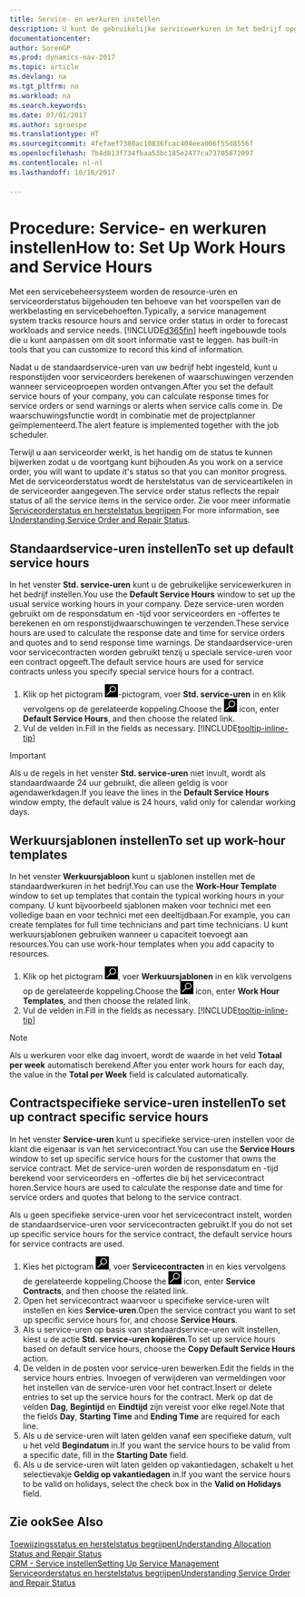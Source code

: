 ```yaml
---
title: Service- en werkuren instellen
description: U kunt de gebruikelijke servicewerkuren in het bedrijf opgeven. Deze service-uren worden gebruikt om de responsdatum en -tijd voor serviceorders en -offertes te berekenen, en om responstijdwaarschuwingen te verzenden.
documentationcenter: 
author: SorenGP
ms.prod: dynamics-nav-2017
ms.topic: article
ms.devlang: na
ms.tgt_pltfrm: na
ms.workload: na
ms.search.keywords: 
ms.date: 07/01/2017
ms.author: sgroespe
ms.translationtype: HT
ms.sourcegitcommit: 4fefaef7380ac10836fcac404eea006f55d8556f
ms.openlocfilehash: 7b4d813f734fbaa53bc185e2477ca73705872097
ms.contentlocale: nl-nl
ms.lasthandoff: 10/16/2017

---
```

# <a name="how-to-set-up-work-hours-and-service-hours"></a><span data-ttu-id="56459-104">Procedure: Service- en werkuren instellen</span><span class="sxs-lookup"><span data-stu-id="56459-104">How to: Set Up Work Hours and Service Hours</span></span>
<span data-ttu-id="56459-105">Met een servicebeheersysteem worden de resource-uren en serviceorderstatus bijgehouden ten behoeve van het voorspellen van de werkbelasting en servicebehoeften.</span><span class="sxs-lookup"><span data-stu-id="56459-105">Typically, a service management system tracks resource hours and service order status in order to forecast workloads and service needs.</span></span> [!INCLUDE[d365fin](includes/d365fin_md.md)]<span data-ttu-id="56459-106"> heeft ingebouwde tools die u kunt aanpassen om dit soort informatie vast te leggen.</span><span class="sxs-lookup"><span data-stu-id="56459-106"> has built-in tools that you can customize to record this kind of information.</span></span>  
  
<span data-ttu-id="56459-107">Nadat u de standaardservice-uren van uw bedrijf hebt ingesteld, kunt u responstijden voor serviceorders berekenen of waarschuwingen verzenden wanneer serviceoproepen worden ontvangen.</span><span class="sxs-lookup"><span data-stu-id="56459-107">After you set the default service hours of your company, you can calculate response times for service orders or send warnings or alerts when service calls come in.</span></span> <span data-ttu-id="56459-108">De waarschuwingsfunctie wordt in combinatie met de projectplanner geïmplementeerd.</span><span class="sxs-lookup"><span data-stu-id="56459-108">The alert feature is implemented together with the job scheduler.</span></span>   
  
<span data-ttu-id="56459-109">Terwijl u aan serviceorder werkt, is het handig om de status te kunnen bijwerken zodat u de voortgang kunt bijhouden.</span><span class="sxs-lookup"><span data-stu-id="56459-109">As you work on a service order, you will want to update it's status so that you can monitor progress.</span></span> <span data-ttu-id="56459-110">Met de serviceorderstatus wordt de herstelstatus van de serviceartikelen in de serviceorder aangegeven.</span><span class="sxs-lookup"><span data-stu-id="56459-110">The service order status reflects the repair status of all the service items in the service order.</span></span> <span data-ttu-id="56459-111">Zie voor meer informatie [Serviceorderstatus en herstelstatus begrijpen](service-order-repair-status.md).</span><span class="sxs-lookup"><span data-stu-id="56459-111">For more information, see [Understanding Service Order and Repair Status](service-order-repair-status.md).</span></span> 

## <a name="to-set-up-default-service-hours"></a><span data-ttu-id="56459-112">Standaardservice-uren instellen</span><span class="sxs-lookup"><span data-stu-id="56459-112">To set up default service hours</span></span>  
<span data-ttu-id="56459-113">In het venster **Std. service-uren** kunt u de gebruikelijke servicewerkuren in het bedrijf instellen.</span><span class="sxs-lookup"><span data-stu-id="56459-113">You use the **Default Service Hours** window to set up the usual service working hours in your company.</span></span> <span data-ttu-id="56459-114">Deze service-uren worden gebruikt om de responsdatum en -tijd voor serviceorders en -offertes te berekenen en om responstijdwaarschuwingen te verzenden.</span><span class="sxs-lookup"><span data-stu-id="56459-114">These service hours are used to calculate the response date and time for service orders and quotes and to send response time warnings.</span></span> <span data-ttu-id="56459-115">De standaardservice-uren voor servicecontracten worden gebruikt tenzij u speciale service-uren voor een contract opgeeft.</span><span class="sxs-lookup"><span data-stu-id="56459-115">The default service hours are used for service contracts unless you specify special service hours for a contract.</span></span>  
  
1. <span data-ttu-id="56459-116">Klik op het pictogram ![Zoeken naar pagina of rapport](media/ui-search/search_small.png "Zoeken naar pagina of rapport")-pictogram, voer **Std. service-uren** in en klik vervolgens op de gerelateerde koppeling.</span><span class="sxs-lookup"><span data-stu-id="56459-116">Choose the ![Search for Page or Report](media/ui-search/search_small.png "Search for Page or Report icon") icon, enter **Default Service Hours**, and then choose the related link.</span></span>  
2. <span data-ttu-id="56459-117">Vul de velden in.</span><span class="sxs-lookup"><span data-stu-id="56459-117">Fill in the fields as necessary.</span></span> [!INCLUDE[tooltip-inline-tip](includes/tooltip-inline-tip_md.md)]  
  
> [!IMPORTANT]  
>  <span data-ttu-id="56459-118">Als u de regels in het venster **Std. service-uren** niet invult, wordt als standaardwaarde 24 uur gebruikt, die alleen geldig is voor agendawerkdagen.</span><span class="sxs-lookup"><span data-stu-id="56459-118">If you leave the lines in the **Default Service Hours** window empty, the default value is 24 hours, valid only for calendar working days.</span></span>  
  
## <a name="to-set-up-work-hour-templates"></a><span data-ttu-id="56459-119">Werkuursjablonen instellen</span><span class="sxs-lookup"><span data-stu-id="56459-119">To set up work-hour templates</span></span>
<span data-ttu-id="56459-120">In het venster **Werkuursjabloon** kunt u sjablonen instellen met de standaardwerkuren in het bedrijf.</span><span class="sxs-lookup"><span data-stu-id="56459-120">You can use the **Work-Hour Template** window to set up templates that contain the typical working hours in your company.</span></span> <span data-ttu-id="56459-121">U kunt bijvoorbeeld sjablonen maken voor technici met een volledige baan en voor technici met een deeltijdbaan.</span><span class="sxs-lookup"><span data-stu-id="56459-121">For example, you can create templates for full time technicians and part time technicians.</span></span> <span data-ttu-id="56459-122">U kunt werkuursjablonen gebruiken wanneer u capaciteit toevoegt aan resources.</span><span class="sxs-lookup"><span data-stu-id="56459-122">You can use work-hour templates when you add capacity to resources.</span></span>  
  
1. <span data-ttu-id="56459-123">Klik op het pictogram ![Zoeken naar pagina of rapport](media/ui-search/search_small.png "pictogram Zoeken naar pagina of rapport"), voer **Werkuursjablonen** in en klik vervolgens op de gerelateerde koppeling.</span><span class="sxs-lookup"><span data-stu-id="56459-123">Choose the ![Search for Page or Report](media/ui-search/search_small.png "Search for Page or Report icon") icon, enter **Work Hour Templates**, and then choose the related link.</span></span>  
2. <span data-ttu-id="56459-124">Vul de velden in.</span><span class="sxs-lookup"><span data-stu-id="56459-124">Fill in the fields as necessary.</span></span> [!INCLUDE[tooltip-inline-tip](includes/tooltip-inline-tip_md.md)]  
  
> [!Note]
> <span data-ttu-id="56459-125">Als u werkuren voor elke dag invoert, wordt de waarde in het veld **Totaal per week** automatisch berekend.</span><span class="sxs-lookup"><span data-stu-id="56459-125">After you enter work hours for each day, the value in the **Total per Week** field is calculated automatically.</span></span>  

## <a name="to-set-up-contract-specific-service-hours"></a><span data-ttu-id="56459-126">Contractspecifieke service-uren instellen</span><span class="sxs-lookup"><span data-stu-id="56459-126">To set up contract specific service hours</span></span>  
<span data-ttu-id="56459-127">In het venster **Service-uren** kunt u specifieke service-uren instellen voor de klant die eigenaar is van het servicecontract.</span><span class="sxs-lookup"><span data-stu-id="56459-127">You can use the **Service Hours** window to set up specific service hours for the customer that owns the service contract.</span></span> <span data-ttu-id="56459-128">Met de service-uren worden de responsdatum en -tijd berekend voor serviceorders en -offertes die bij het servicecontract horen.</span><span class="sxs-lookup"><span data-stu-id="56459-128">Service hours are used to calculate the response date and time for service orders and quotes that belong to the service contract.</span></span>  
  
<span data-ttu-id="56459-129">Als u geen specifieke service-uren voor het servicecontract instelt, worden de standaardservice-uren voor servicecontracten gebruikt.</span><span class="sxs-lookup"><span data-stu-id="56459-129">If you do not set up specific service hours for the service contract, the default service hours for service contracts are used.</span></span>  
  
1. <span data-ttu-id="56459-130">Kies het pictogram ![Zoeken naar pagina of rapport](media/ui-search/search_small.png "pictogram Zoeken naar pagina of rapport"), voer **Servicecontracten** in en kies vervolgens de gerelateerde koppeling.</span><span class="sxs-lookup"><span data-stu-id="56459-130">Choose the ![Search for Page or Report](media/ui-search/search_small.png "Search for Page or Report icon") icon, enter **Service Contracts**, and then choose the related link.</span></span>  
2. <span data-ttu-id="56459-131">Open het servicecontract waarvoor u specifieke service-uren wilt instellen en kies **Service-uren**.</span><span class="sxs-lookup"><span data-stu-id="56459-131">Open the service contract you want to set up specific service hours for, and choose **Service Hours**.</span></span>  
4. <span data-ttu-id="56459-132">Als u service-uren op basis van standaardservice-uren wilt instellen, kiest u de actie **Std. service-uren kopiëren**.</span><span class="sxs-lookup"><span data-stu-id="56459-132">To set up service hours based on default service hours, choose the **Copy Default Service Hours** action.</span></span>  
5. <span data-ttu-id="56459-133">De velden in de posten voor service-uren bewerken.</span><span class="sxs-lookup"><span data-stu-id="56459-133">Edit the fields in the service hours entries.</span></span> <span data-ttu-id="56459-134">Invoegen of verwijderen van vermeldingen voor het instellen van de service-uren voor het contract.</span><span class="sxs-lookup"><span data-stu-id="56459-134">Insert or delete entries to set up the service hours for the contract.</span></span> <span data-ttu-id="56459-135">Merk op dat de velden **Dag**, **Begintijd** en **Eindtijd** zijn vereist voor elke regel.</span><span class="sxs-lookup"><span data-stu-id="56459-135">Note that the fields **Day**, **Starting Time** and **Ending Time** are required for each line.</span></span>  
6. <span data-ttu-id="56459-136">Als u de service-uren wilt laten gelden vanaf een specifieke datum, vult u het veld **Begindatum** in.</span><span class="sxs-lookup"><span data-stu-id="56459-136">If you want the service hours to be valid from a specific date, fill in the **Starting Date** field.</span></span>  
7. <span data-ttu-id="56459-137">Als u de service-uren wilt laten gelden op vakantiedagen, schakelt u het selectievakje **Geldig op vakantiedagen** in.</span><span class="sxs-lookup"><span data-stu-id="56459-137">If you want the service hours to be valid on holidays, select the check box in the **Valid on Holidays** field.</span></span>  

## <a name="see-also"></a><span data-ttu-id="56459-138">Zie ook</span><span class="sxs-lookup"><span data-stu-id="56459-138">See Also</span></span>  
[<span data-ttu-id="56459-139">Toewijzingsstatus en herstelstatus begrijpen</span><span class="sxs-lookup"><span data-stu-id="56459-139">Understanding Allocation Status and Repair Status</span></span>](service-allocation-status-and-repair-status.md)  
[<span data-ttu-id="56459-140">CRM - Service instellen</span><span class="sxs-lookup"><span data-stu-id="56459-140">Setting Up Service Management</span></span>](service-setup-service.md)  
[<span data-ttu-id="56459-141">Serviceorderstatus en herstelstatus begrijpen</span><span class="sxs-lookup"><span data-stu-id="56459-141">Understanding Service Order and Repair Status</span></span>](service-order-repair-status.md)  

